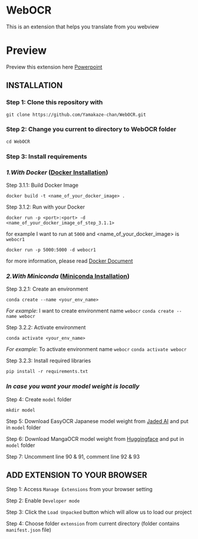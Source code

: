 # WebOCR

This is an extension that helps you translate from you webview

# Preview
Preview this extension here [Powerpoint](https://git.dev.solved.cz/tranquangnhat290402/WebOCR/src/branch/master/Tran%20Quang%20Nhat.pdf)

## INSTALLATION
### Step 1: Clone this repository with
```
git clone https://github.com/Yamakaze-chan/WebOCR.git
```

### Step 2: Change you current to directory to WebOCR folder
```
cd WebOCR
```
### Step 3: Install requirements
### _1.With Docker_ ([Docker Installation](https://www.simplilearn.com/tutorials/docker-tutorial/how-to-install-docker-on-ubuntu))
Step 3.1.1: Build Docker Image
```
docker build -t <name_of_your_docker_image> .
```
Step 3.1.2: Run with your Docker
```
docker run -p <port>:<port> -d <name_of_your_docker_image_of_step_3.1.1> 
```
for example I want to run at <port> `5000` and <name_of_your_docker_image> is `webocr1`
```
docker run -p 5000:5000 -d webocr1
```
for more information, please read [Docker Document](https://docs.docker.com/reference/)

### _2.With Miniconda_ ([Miniconda Installation](https://docs.anaconda.com/miniconda/))
Step 3.2.1: Create an environment
```
conda create --name <your_env_name>
```
_For example_: I want to create environment name `webocr`
`conda create --name webocr`

Step 3.2.2: Activate environment
```
conda activate <your_env_name>
```
_For example_: To activate environment name `webocr`
`conda activate webocr`

Step 3.2.3: Install required libraries
```
pip install -r requirements.txt
```

### *In case you want your model weight is locally*
Step 4: Create `model` folder
```
mkdir model
```
Step 5: Download EasyOCR Japanese model weight from [Jaded AI](https://www.jaided.ai/easyocr/modelhub/) and put in `model` folder

Step 6: Download MangaOCR model weight from [Huggingface](https://huggingface.co/kha-white/manga-ocr-base/tree/main) and put in `model` folder

Step 7: Uncomment line 90 & 91, comment line 92 & 93

## ADD EXTENSION TO YOUR BROWSER
Step 1: Access `Manage Extensions` from your browser setting

Step 2: Enable `Developer mode`

Step 3: Click the `Load Unpacked` button which will allow us to load our project

Step 4: Choose folder `extension` from current directory (folder contains `manifest.json` file)
